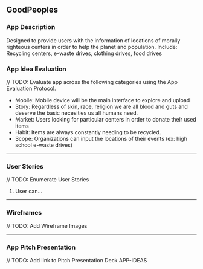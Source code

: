 ## GoodPeoples

### App Description
Designed to provide users with the information of locations of morally righteous centers in order to help the planet and population. Include: Recycling centers, e-waste drives, clothing drives, food drives

### App Idea Evaluation
// TODO: Evaluate app across the following categories using the App Evaluation Protocol.

- Mobile: Mobile device will be the main interface to explore and upload
- Story:  Regardless of skin, race, religion we are all blood and guts and deserve the basic necesities us all humans need.
- Market: Users looking for particular centers in order to donate their used items
- Habit:  Items are always constantly needing to be recycled.
- Scope:  Organizations can input the locations of their events (ex: high school e-waste drives)

---

### User Stories
// TODO: Enumerate User Stories
1. User can...

---

### Wireframes
// TODO: Add Wireframe Images

---

### App Pitch Presentation
// TODO: Add link to Pitch Presentation Deck APP-IDEAS
